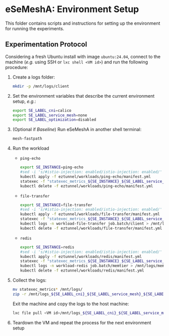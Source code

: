 # eSeMeshA: Environment Setup

This folder contains scripts and instructions for setting up the environment for running the experiments.

## Experimentation Protocol

Considering a fresh Ubuntu install with image `ubuntu:24.04`, connect to the machine (_e.g._ using SSH or `lxc shell <VM id>`) and run the following procedure:

1. Create a logs folder:
    ```bash
    mkdir -p /mnt/logs/client
    ```

2. Set the environment variables that describe the current environment setup, _e.g._:
    ```bash
    export SE_LABEL_cni=calico
    export SE_LABEL_service_mesh=none
    export SE_LABEL_optimization=disabled
    ```

3. (Optional if _Baseline_) Run eSeMeshA in another shell terminal:
    ```bash
    mesh-fastpath
    ```

4. Run the workload
    - `ping-echo`
        ```bash
        export SE_INSTANCE=ping-echo
        #sed -i 's/#istio-injection: enabled/istio-injection: enabled/' eztunnel/workloads/ping-echo/manifest.yml
        kubectl apply -f eztunnel/workloads/ping-echo/manifest.yml
        statexec -f "statexec_metrics_${SE_INSTANCE}_${SE_LABEL_service_mesh}_${SE_LABEL_optimization}_$(date -u -Iseconds).prom" -dac 2 -- kubectl wait --for=condition=completed --timeout=30m -n workload-ping-echo job.batch/ping
        kubectl delete -f eztunnel/workloads/ping-echo/manifest.yml
        ```

    - `file-transfer`
        ```bash
        export SE_INSTANCE=file-transfer
        #sed -i 's/#istio-injection: enabled/istio-injection: enabled/' eztunnel/workloads/file-transfer/manifest.yml
        kubectl apply -f eztunnel/workloads/file-transfer/manifest.yml
        statexec -f "statexec_metrics_${SE_INSTANCE}_${SE_LABEL_service_mesh}_${SE_LABEL_optimization}_$(date -u -Iseconds).prom" -dac 2 -- kubectl wait --for=condition=completed --timeout=30m -n workload-file-transfer job.batch/client
        kubectl logs -n workload-file-transfer job.batch/client > /mnt/logs/client/log.txt
        kubectl delete -f eztunnel/workloads/file-transfer/manifest.yml
        ```

    - `redis`
        ```bash
        export SE_INSTANCE=redis
        #sed -i 's/#istio-injection: enabled/istio-injection: enabled/' eztunnel/workloads/redis/manifest.yml
        kubectl apply -f eztunnel/workloads/redis/manifest.yml
        statexec -f "statexec_metrics_${SE_INSTANCE}_${SE_LABEL_service_mesh}_${SE_LABEL_optimization}_$(date -u -Iseconds).prom" -dac 2 -- kubectl wait --for=condition=completed --timeout=30m -n workload-redis job.batch/memtier
        kubectl logs -n workload-redis job.batch/memtier > /mnt/logs/memtier/log.txt
        kubectl delete -f eztunnel/workloads/redis/manifest.yml
        ```

5. Collect the logs:
    ```bash
    mv statexec_metrics* /mnt/logs/
    zip -r /mnt/logs_${SE_LABEL_cni}_${SE_LABEL_service_mesh}_${SE_LABEL_optimization}.zip /mnt/logs
    ```
    Exit the machine and copy the logs to the host machine:
    ```bash
    lxc file pull <VM id>/mnt/logs_${SE_LABEL_cni}_${SE_LABEL_service_mesh}_${SE_LABEL_optimization}.zip .
    ```

6. Teardown the VM and repeat the process for the next environment setup

